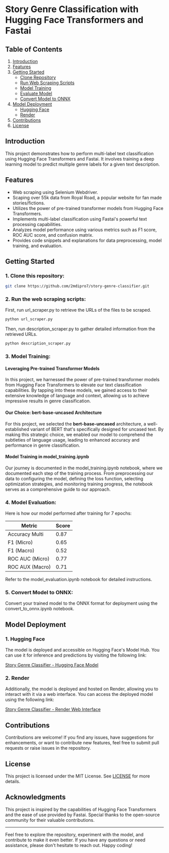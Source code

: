 # Story Genre Classification with Hugging Face Transformers and Fastai

## Table of Contents
1. [Introduction](#introduction)
2. [Features](#features)
3. [Getting Started](#getting-started)
    - [Clone Repository](#clone-repository)
    - [Run Web Scraping Scripts](#run-web-scraping-scripts)
    - [Model Training](#model-training)
    - [Evaluate Model](#evaluate-model)
    - [Convert Model to ONNX](#convert-model-to-onnx)
4. [Model Deployment](#model-deployment)
    - [Hugging Face](#hugging-face)
    - [Render](#render)
5. [Contributions](#contributions)
6. [License](#license)


## Introduction

This project demonstrates how to perform multi-label text classification using Hugging Face Transformers and Fastai. It involves training a deep learning model to predict multiple genre labels for a given text description.

## Features

- Web scraping using Selenium Webdriver.
- Scaping over 55k data from Royal Road, a popular website for fan made stories/fictions.
- Utilizes the power of pre-trained transformer models from Hugging Face Transformers.
- Implements multi-label classification using Fastai's powerful text processing capabilities.
- Analyzes model performance using various metrics such as F1 score, ROC AUC score, and confusion matrix.
- Provides code snippets and explanations for data preprocessing, model training, and evaluation.

## Getting Started

### 1. Clone this repository:

```bash
git clone https://github.com/2mdipro7/story-genre-classifier.git
```

### 2. Run the web scraping scripts:

First, run url_scraper.py to retrieve the URLs of the files to be scraped.
```bash
python url_scraper.py
```
Then, run description_scraper.py to gather detailed information from the retrieved URLs.
```bash
python description_scraper.py
```
### 3. Model Training:

#### Leveraging Pre-trained Transformer Models
In this project, we harnessed the power of pre-trained transformer models from Hugging Face Transformers to elevate our text classification capabilities. By tapping into these models, we gained access to their extensive knowledge of language and context, allowing us to achieve impressive results in genre classification.

#### Our Choice: bert-base-uncased Architecture
For this project, we selected the **bert-base-uncased** architecture, a well-established variant of BERT that's specifically designed for uncased text. By making this strategic choice, we enabled our model to comprehend the subtleties of language usage, leading to enhanced accuracy and performance in genre classification.

#### Model Training in model_training.ipynb
Our journey is documented in the model_training.ipynb notebook, where we documented each step of the training process. From preprocessing our data to configuring the model, defining the loss function, selecting optimization strategies, and monitoring training progress, the notebook serves as a comprehensive guide to our approach.

### 4. Model Evaluation:

Here is how our model performed after training for 7 epochs:

| Metric            | Score   |
|----------------   |---------|
| Accuracy Multi    | 0.87    |
| F1 (Micro)        | 0.65    |
| F1 (Macro)        | 0.52    |
| ROC AUC (Micro)   | 0.77    |
| ROC AUX (Macro)   | 0.71    |

Refer to the model_evaluation.ipynb notebook for detailed instructions.

### 5. Convert Model to ONNX:

Convert your trained model to the ONNX format for deployment using the convert_to_onnx.ipynb notebook.

## Model Deployment

### 1. **Hugging Face**

The model is deployed and accessible on Hugging Face's Model Hub. You can use it for inference and predictions by visiting the following link:

[Story Genre Classifier - Hugging Face Model](https://huggingface.co/spaces/dipro7/story-genre-classifier)

### 2. **Render**

Additionally, the model is deployed and hosted on Render, allowing you to interact with it via a web interface. You can access the deployed model using the following link:

[Story Genre Classifier - Render Web Interface](https://story-genre-classifier.onrender.com)

## Contributions

Contributions are welcome! If you find any issues, have suggestions for enhancements, or want to contribute new features, feel free to submit pull requests or raise issues in the repository.

## License

This project is licensed under the MIT License. See [LICENSE](LICENSE) for more details.

## Acknowledgments

This project is inspired by the capabilities of Hugging Face Transformers and the ease of use provided by Fastai. Special thanks to the open-source community for their valuable contributions.

---

Feel free to explore the repository, experiment with the model, and contribute to make it even better. If you have any questions or need assistance, please don't hesitate to reach out. Happy coding!
